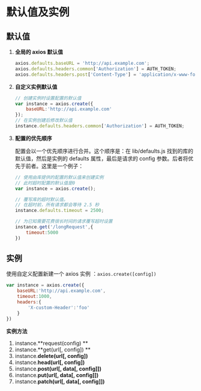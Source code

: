 # 默认值及实例

## 默认值

1. **全局的 axios 默认值**

   ```javascript
   axios.defaults.baseURL = 'http://api.example.com';
   axios.defaults.headers.common['Authorization'] = AUTH_TOKEN;
   axios.defaults.headers.post['Content-Type'] = 'application/x-www-form-urlencoded'
   ```

2. **自定义实例默认值**

   ```javascript
   // 创建实例时设置配置的默认值
   var instance = axios.create({
       baseURL:'http://api.example.com'
   });
   // 在实例创建后修改默认值
   instance.defaults.headers.common['Authorization'] = AUTH_TOKEN;
   ```

3. **配置的优先顺序**

   配置会以一个优先顺序进行合并。这个顺序是：在 lib/defaults.js 找到的库的默认值，然后是实例的 defaults 属性，最后是请求的 config 参数。后者将优先于前者。这里是一个例子：

   ```javascript
   // 使用由库提供的配置的默认值来创建实例
   // 此时超时配置的默认值是0
   var instance = axios.create();
   
   // 覆写库的超时默认值。
   // 在超时前，所有请求都会等待 2.5 秒
   instance.defaults.timeout = 2500;
   
   // 为已知需要花费很长时间的请求覆写超时设置
   instance.get('/longRequest',{
       timeout:5000
   })
   ```

## 实例

使用自定义配置新建一个 axios 实例 ：`axios.create([config])`

```javascript
var instance = axios.create({
    baseURL:'http://api.example.com',
    timeout:1000,
    headers:{
        'X-custom-Header':'foo'
    }
})
```

**实例方法**

1. instance.**request(config) **
2. instance.**get(url[, config]) **
3. instance.**delete(url[, config])**
4. instance.**head(url[, config])**
5. instance.**post(url[, data[, config]])**
6. instance.**put(url[, data[, config]])**
7. instance.**patch(url[, data[, config]])**